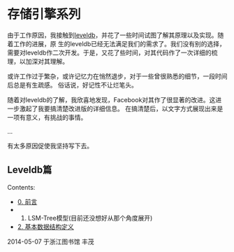 # 存储引擎系列



由于工作原因，我接触到[leveldb](https://code.google.com/p/leveldb/)，并花了一些时间试图了解其原理以及实现。随着工作的进展，原
生的leveldb已经无法满足我们的需求了。我们没有别的选择，需要对leveldb作二次开发。于是，又花了些时间，对其代码作了一次详细的梳
理，以加深对其理解。

或许工作过于繁杂，或许记忆力在悄然退步，对于一些曾很熟悉的细节，一段时间后总是有生疏感。 俗话说，好记性不让烂笔头。

随着对leveldb的了解，我欣喜地发现，Facebook对其作了很显著的改进。这进一步激起了我要搞清楚改进版的详细信息。 在搞清楚后，以文字方式展现出来是一项有意义，有挑战的事情。

...

有太多原因促使我坚持写下去。

## Leveldb篇

Contents:
* [0. 前言](https://github.com/fengmao/notes/blob/master/xproject/Introduction.md)
* 1. LSM-Tree模型(目前还没想好从那个角度展开)
* [2. 基本数据结构定义](https://github.com/fengmao/notes/blob/master/xproject/BaseDefination.md)


2014-05-07 于浙江图书馆 丰茂

